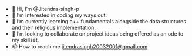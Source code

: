 - 👋 Hi, I’m @Jitendra-singh-p
- 👀 I’m interested in coding my ways out.
- 🌱 I’m currently learning c++ fundamentals alongside the data structures and their religious implementation.
- 💞️ I’m looking to collaborate on project ideas being offered as an ode to my skillset.
- 📫 How to reach me jitendrasingh20032001@gmail.com

<!---
Jitendra-singh-p/Jitendra-singh-p is a ✨ special ✨ repository because its `README.md` (this file) appears on your GitHub profile.
You can click the Preview link to take a look at your changes.
--->
